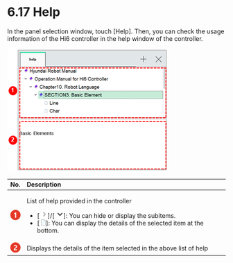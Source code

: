 # 6.17 Help

In the panel selection window, touch \[Help\]. Then, you can check the usage information of the Hi6 controller in the help window of the controller.

![Figure 48 Help](../.gitbook/assets/image%20%28427%29.png)

<table>
  <thead>
    <tr>
      <th style="text-align:left">No.</th>
      <th style="text-align:left">Description</th>
    </tr>
  </thead>
  <tbody>
    <tr>
      <td style="text-align:left">
        <img src="../.gitbook/assets/c1.png" alt/>
      </td>
      <td style="text-align:left">
        <p>List of help provided in the controller</p>
        <ul>
          <li>[
            <img src="../.gitbook/assets/icon-gt.png" alt/>]/[
            <img src="../.gitbook/assets/icon-wedge.png" alt/>]: You can hide or display the subitems.</li>
          <li>[
            <img src="../.gitbook/assets/icon-file.png" alt/>]: You can display the details of the selected item at the bottom.</li>
        </ul>
      </td>
    </tr>
    <tr>
      <td style="text-align:left">
        <img src="../.gitbook/assets/c2.png" alt/>
      </td>
      <td style="text-align:left">Displays the details of the item selected in the above list of help</td>
    </tr>
  </tbody>
</table>

